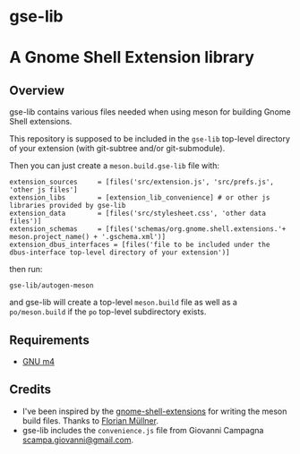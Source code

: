 # gse-lib
# A Gnome Shell Extension library

## Overview

gse-lib contains various files needed when using meson for building
Gnome Shell extensions.

This repository is supposed to be included in the `gse-lib` top-level
directory of your extension (with git-subtree and/or git-submodule).

Then you can just create a `meson.build.gse-lib` file with:
```
extension_sources	  = [files('src/extension.js', 'src/prefs.js', 'other js files']
extension_libs		  = [extension_lib_convenience] # or other js libraries provided by gse-lib
extension_data		  = [files('src/stylesheet.css', 'other data files')]
extension_schemas	  = [files('schemas/org.gnome.shell.extensions.'+ meson.project_name() + '.gschema.xml')]
extension_dbus_interfaces = [files('file to be included under the dbus-interface top-level directory of your extension')]
```
then run:
```
gse-lib/autogen-meson
```

and gse-lib will create a top-level `meson.build` file as well as a `po/meson.build` if the `po` top-level subdirectory
exists.

## Requirements

- [GNU m4](https://www.gnu.org/software/m4/m4.html)

## Credits

- I've been inspired by the
  [gnome-shell-extensions](https://gitlab.gnome.org/GNOME/gnome-shell-extensions/)
  for writing the meson build files.  Thanks to [Florian Müllner](https://gitlab.gnome.org/fmuellner).
- gse-lib includes the `convenience.js` file from Giovanni Campagna
  <scampa.giovanni@gmail.com>.

